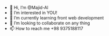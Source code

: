 - 👋 Hi, I’m @Majid-Al
- 👀 I’m interested in YOU!
- 🌱 I’m currently learning front web development
- 💞️ I’m looking to collaborate on any thing
- 📫 How to reach me +98 9375188117

<!---
Majid-Al/Majid-Al is a ✨ special ✨ repository because its `README.md` (this file) appears on your GitHub profile.
You can click the Preview link to take a look at your changes.
--->
